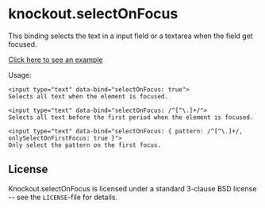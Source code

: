 # knockout.selectOnFocus

This binding selects the text in a input field or a textarea when the field get focused.

[Click here to see an example](http://one-com.github.io/knockout-select-on-focus/)

Usage:

    <input type="text" data-bind="selectOnFocus: true">
    Selects all text when the element is focused.

    <input type="text" data-bind="selectOnFocus: /^[^\.]+/">
    Selects all text before the first period when the element is focused.

    <input type="text" data-bind="selectOnFocus: { pattern: /^[^\.]+/, onlySelectOnFirstFocus: true }">
    Only select the pattern on the first focus.

## License

Knockout.selectOnFocus is licensed under a standard 3-clause BSD license -- see the `LICENSE`-file for details.

